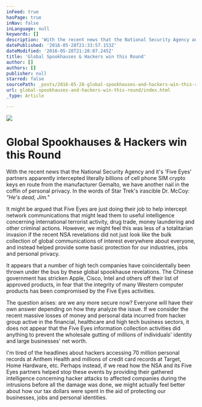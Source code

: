 ```yaml
---
inFeed: true
hasPage: true
inNav: false
inLanguage: null
keywords: []
description: 'With the recent news that the National Security Agency and it’s ‘Five Eyes’ partners apparently intercepted literally billions of cell phone SIM crypto keys en route from the manufacturer Gemalto, we have another nail in the coffin of personal privacy. In the words of Star Trek’s irascible Dr. McCoy: “He’s dead, Jim.”'
datePublished: '2016-05-28T21:33:57.153Z'
dateModified: '2016-05-28T21:28:07.245Z'
title: 'Global Spookhauses & Hackers win this Round'
author: []
authors: []
publisher: null
starred: false
sourcePath: _posts/2016-05-28-global-spookhauses-and-hackers-win-this-round.md
url: global-spookhauses-and-hackers-win-this-round/index.html
_type: Article

---
```

![](https://the-grid-user-content.s3-us-west-2.amazonaws.com/bff255a4-c7ec-46de-b94c-e3fffeed4c8b.jpg)

# Global Spookhauses & Hackers win this Round

With the recent news that the National Security Agency and it's 'Five Eyes' partners apparently intercepted literally billions of cell phone SIM crypto keys en route from the manufacturer Gemalto, we have another nail in the coffin of personal privacy. In the words of Star Trek's irascible Dr. McCoy: _"He's dead, Jim."_

It might be argued that Five Eyes are just doing their job to help intercept network communications that might lead them to useful intelligence concerning international terrorist activity, drug trade, money laundering and other criminal actions. However, we might feel this was less of a totalitarian invasion if the recent NSA revelations did not just look like the bulk collection of global communications of interest everywhere about everyone, and instead helped provide some basic protection for our industries, jobs and personal privacy.

It appears that a number of high tech companies have coincidentally been thrown under the bus by these global spookhause revelations. The Chinese government has stricken Apple, Cisco, Intel and others off their list of approved products, in fear that the integrity of many Western computer products has been compromised by the Five Eyes activities.

The question arises: are we any more secure now? Everyone will have their own answer depending on how they analyze the issue. If we consider the recent massive losses of money and personal data incurred from hacker group active in the financial, healthcare and high tech business sectors, it does not appear that the Five Eyes information collection activities did anything to prevent the wholesale gutting of millions of individuals' identity and large businesses' net worth.

I'm tired of the headlines about hackers accessing 70 million personal records at Anthem Health and millions of credit card records at Target, Home Hardware, etc. Perhaps instead, if we read how the NSA and its Five Eyes partners helped stop these events by providing their gathered intelligence concerning hacker attacks to affected companies during the intrusions before all the damage was done, we might actually feel better about how our tax dollars were spent in the aid of protecting our businesses, jobs and personal identities.